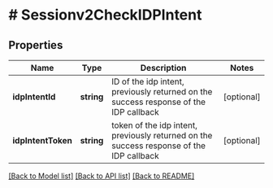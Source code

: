 # # Sessionv2CheckIDPIntent

## Properties

Name | Type | Description | Notes
------------ | ------------- | ------------- | -------------
**idpIntentId** | **string** | ID of the idp intent, previously returned on the success response of the IDP callback | [optional]
**idpIntentToken** | **string** | token of the idp intent, previously returned on the success response of the IDP callback | [optional]

[[Back to Model list]](../../README.md#models) [[Back to API list]](../../README.md#endpoints) [[Back to README]](../../README.md)
